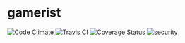 gamerist
========

[![Code Climate](https://codeclimate.com/github/gert7/gamerist.png)](https://codeclimate.com/github/gert7/gamerist)
[![Travis CI](https://travis-ci.org/gert7/gamerist.png?branch=master)](https://travis-ci.org/gert7/gamerist)
[![Coverage Status](https://coveralls.io/repos/gert7/gamerist/badge.png?branch=master)](https://coveralls.io/r/gert7/gamerist?branch=master)
[![security](https://hakiri.io/github/gert7/gamerist/master.svg)](https://hakiri.io/github/gert7/gamerist/master)
